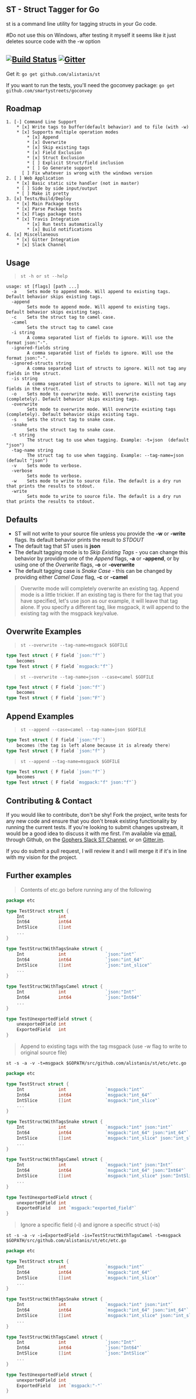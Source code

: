 ST - Struct Tagger for Go
---
st is a command line utility for tagging structs in your Go code.

#Do not use this on Windows, after testing it myself it seems like it just deletes source code with the -w option

[![Build Status](https://travis-ci.org/alistanis/st.svg?branch=master)](https://travis-ci.org/alistanis/st) [![Gitter](https://badges.gitter.im/alistanis/st.svg)](https://gitter.im/alistanis/st?utm_source=badge&utm_medium=badge&utm_campaign=pr-badge)
---

Get it: 
```go get github.com/alistanis/st```

If you want to run the tests, you'll need the goconvey package:
```go get github.com/smartystreets/goconvey```

Roadmap
---
```
1. [-] Command Line Support
	* [x] Write tags to buffer(default behavior) and to file (with -w)
	* [x] Supports multiple operation modes
		* [x] Append
		* [x] Overwrite
		* [x] Skip existing tags
		* [x] Field Exclusion
		* [x] Struct Exclusion
		* [ ] Explicit Struct/field inclusion
		* [ ] Go Generate support
	  [ ] Fix whatever is wrong with the windows version
2. [ ] Web Application
	* [x] Basic static site handler (not in master)
	* [ ] Side by side input/output
	* [ ] Make it pretty  
3. [x] Tests/Build/Deploy
	* [x] Main Package tests
	* [x] Parse Package tests
	* [x] Flags package tests
	* [x] Travis Integration
		* [x] Run tests automatically 
		* [x] Build notifications
4. [x] Miscellaneous
	* [x] Gitter Integration
	* [x] Slack Channel
```

Usage
---
>```st -h or st --help```

```
usage: st [flags] [path ...]
  -a	Sets mode to append mode. Will append to existing tags. Default behavior skips existing tags.
  -append
    	Sets mode to append mode. Will append to existing tags. Default behavior skips existing tags.
  -c	Sets the struct tag to camel case.
  -camel
    	Sets the struct tag to camel case
  -i string
    	A comma separated list of fields to ignore. Will use the format json:"-".
  -ignored-fields string
    	A comma separated list of fields to ignore. Will use the format json:"-".
  -ignored-structs string
    	A comma separated list of structs to ignore. Will not tag any fields in the struct.
  -is string
    	A comma separated list of structs to ignore. Will not tag any fields in the struct.
  -o	Sets mode to overwrite mode. Will overwrite existing tags (completely). Default behavior skips existing tags.
  -overwrite
    	Sets mode to overwrite mode. Will overwrite existing tags (completely). Default behavior skips existing tags.
  -s	Sets the struct tag to snake case.
  -snake
    	Sets the struct tag to snake case.
  -t string
    	The struct tag to use when tagging. Example: -t=json  (default "json")
  -tag-name string
    	The struct tag to use when tagging. Example: --tag-name=json  (default "json")
  -v	Sets mode to verbose.
  -verbose
    	Sets mode to verbose.
  -w	Sets mode to write to source file. The default is a dry run that prints the results to stdout.
  -write
    	Sets mode to write to source file. The default is a dry run that prints the results to stdout.
```

Defaults
---
>
* ST will not write to your source file unless you provide the **-w** or **-write** flags. Its default behavior prints the result to *STDOUT*
* The default tag that ST uses is **json**
* The default tagging mode is to *Skip Existing Tags* - you can change this behavior by providing one of the *Append* flags, **-a** or **-append**, or by using one of the *Overwrite* flags, **-o** or **-overwrite**
* The default tagging case is *Snake Case* - this can be changed by providing either *Camel Case* flag, **-c** or **-camel**  
>
>Overwrite mode will completely overwrite an existing tag. Append mode is a little trickier. If an existing tag is there for the
tag that you have specified, let's use json as our example, it will leave that tag alone. If you specify a different tag, like msgpack,
it will append to the existing tag with the msgpack key/value.

Overwrite Examples 
---
>```st --overwrite --tag-name=msgpack $GOFILE```

```go
type Test struct { F field `json:"f"`}
    becomes
type Test struct { F field `msgpack:"f"`}
```
>```st --overwrite --tag-name=json --case=camel $GOFILE```

```go
type Test struct { F field `json:"f"`}
    becomes
type Test struct { F field `json:"F"`}
```

Append Examples
---
>```st --append --case=camel --tag-name=json $GOFILE```

```go
type Test struct { F field `json:"f"`}
    becomes (the tag is left alone because it is already there)
type Test struct { F field `json:"f"`}
```
>```st --append --tag-name=msgpack $GOFILE```

```go
type Test struct { F field `json:"f"`}
    becomes
type Test struct { F field `msgpack:"f" json:"f"`}
```

Contributing & Contact
---
If you would like to contribute, don't be shy! Fork the project, write tests for any new code and ensure that you don't break existing
functionality by running the current tests. If you're looking to submit changes upstream, it would be a good idea to
discuss it with me first. I'm available via [email](ccooper@sessionm.com), through Github, on the
[Gophers Slack ST Channel](https://blog.gopheracademy.com/gophers-slack-community/), or on [Gitter.im](https://gitter.im/alistanis/st).

If you do submit a pull request, I will review it and I will merge it if it's in line with my vision for the project.


Further examples
---

>Contents of etc.go before running any of the following

```go
package etc

type TestStruct struct {
	Int             int
	Int64           int64
	IntSlice        []int
	...
}

type TestStructWithTagsSnake struct {
	Int             int               `json:"int"`
	Int64           int64             `json:"int_64"`
	IntSlice        []int             `json:"int_slice"`
	...
}

type TestStructWithTagsCamel struct {
	Int             int               `json:"Int"`
	Int64           int64             `json:"Int64"`
	...
}

type TestUnexportedField struct {
	unexportedField int
	ExportedField   int
}

```

> Append to existing tags with the tag msgpack (use -w flag to write to original source file) 
```
st -s -a -v -t=msgpack $GOPATH/src/github.com/alistanis/st/etc/etc.go
```

```go 
package etc

type TestStruct struct {
	Int             int               `msgpack:"int"`
	Int64           int64             `msgpack:"int_64"`
	IntSlice        []int             `msgpack:"int_slice"`
	...
}

type TestStructWithTagsSnake struct {
	Int             int               `msgpack:"int" json:"int"`
	Int64           int64             `msgpack:"int_64" json:"int_64"`
	IntSlice        []int             `msgpack:"int_slice" json:"int_slice"`
	...
}

type TestStructWithTagsCamel struct {
	Int             int               `msgpack:"int" json:"Int"`
	Int64           int64             `msgpack:"int_64" json:"Int64"`
	IntSlice        []int             `msgpack:"int_slice" json:"IntSlice"`
	...
}

type TestUnexportedField struct {
	unexportedField int
	ExportedField   int `msgpack:"exported_field"`
}
```
>Ignore a specific field (-i) and ignore a specific struct (-is)
```
st -s -a -v -i=ExportedField -is=TestStructWithTagsCamel -t=msgpack $GOPATH/src/github.com/alistanis/st/etc/etc.go
```

```go
package etc

type TestStruct struct {
	Int             int               `msgpack:"int"`
	Int64           int64             `msgpack:"int_64"`
	IntSlice        []int             `msgpack:"int_slice"`
	...
}

type TestStructWithTagsSnake struct {
	Int             int               `msgpack:"int" json:"int"`
	Int64           int64             `msgpack:"int_64" json:"int_64"`
	IntSlice        []int             `msgpack:"int_slice" json:"int_slice"`
	...
}

type TestStructWithTagsCamel struct {
	Int             int               `json:"Int"`
	Int64           int64             `json:"Int64"`
	IntSlice        []int             `json:"IntSlice"`
	...
}

type TestUnexportedField struct {
	unexportedField int
	ExportedField   int `msgpack:"-"`
}
```
